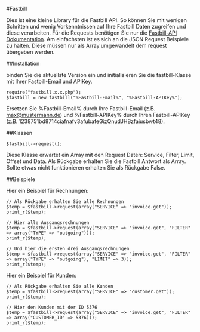 #Fastbill

Dies ist eine kleine Library für die Fastbill API.
So können Sie mit wenigen Schritten und wenig Vorkenntnissen auf Ihre Fastbill Daten zugreifen und diese verarbeiten. Für die Requests benötigen Sie nur die [Fastbill-API Dokumentation](http://www.fastbill.com/api/ "Fastbill API Dokumentation"). Am einfachsten ist es sich an die JSON Request Beispiele zu halten. Diese müssen nur als Array umgewandelt dem request übergeben werden.



##Installation

binden Sie die aktuellste Version ein und initialisieren Sie die fastbill-Klasse mit Ihrer Fastbill-Email und APIKey.

<pre><code>require("fastbill.x.x.php");
$fastbill = new fastbill("%Fastbill-Email%", "%Fastbill-APIKey%");</code></pre>
Ersetzen Sie %Fastbill-Email% durch Ihre Fastbill-Email (z.B. max@mustermann.de) und %Fastbill-APIKey% durch Ihren Fastbill-APIKey (z.B. 1238751bd8714ciafnafv3afubafeGizQnudJHBzfaiusbwt48).



##Klassen

<pre><code>$fastbill->request();</code></pre>
Diese Klasse erwartet ein Array mit den Request Daten: Service, Filter, Limit, Offset und Data.
Als Rückgabe erhalten Sie die Fastbill Antwort als Array.
Sollte etwas nicht funktionieren erhalten Sie als Rückgabe False.



##Beispiele

Hier ein Beispiel für Rechnungen:
<pre><code>// Als Rückgabe erhalten Sie alle Rechnungen
$temp = $fastbill->request(array("SERVICE" => "invoice.get"));
print_r($temp);

// Hier alle Ausgangsrechnungen
$temp = $fastbill->request(array("SERVICE" => "invoice.get", "FILTER" => array("TYPE" => "outgoing")));
print_r($temp);

// Und hier die ersten drei Ausgangsrechnungen
$temp = $fastbill->request(array("SERVICE" => "invoice.get", "FILTER" => array("TYPE" => "outgoing"), "LIMIT" => 3));
print_r($temp);</code></pre>

Hier ein Beispiel für Kunden:
<pre><code>// Als Rückgabe erhalten Sie alle Kunden
$temp = $fastbill->request(array("SERVICE" => "customer.get"));
print_r($temp);

// Hier den Kunden mit der ID 5376
$temp = $fastbill->request(array("SERVICE" => "invoice.get", "FILTER" => array("CUSTOMER_ID" => 5376)));
print_r($temp);</code></pre>

